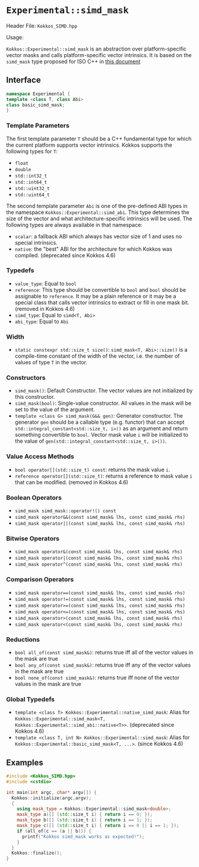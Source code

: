 # `Experimental::simd_mask`

Header File: `Kokkos_SIMD.hpp`

Usage: 

`Kokkos::Experimental::simd_mask` is an abstraction over platform-specific vector masks and calls platform-specific vector intrinsics.
It is based on the `simd_mask` type proposed for ISO C++ in [this document](https://www.open-std.org/jtc1/sc22/wg21/docs/papers/2019/n4808.pdf)

## Interface

```c++
namespace Experimental {
template <class T, class Abi>
class basic_simd_mask;
}
```

### Template Parameters

The first template parameter `T` should be a C++ fundamental type for which the current platform supports vector intrinsics. Kokkos supports the following types for `T`:
 - `float`
 - `double`
 - `std::int32_t`
 - `std::int64_t`
 - `std::uint32_t`
 - `std::uint64_t`

The second template parameter `Abi` is one of the pre-defined ABI types in the namespace `Kokkos::Experimental::simd_abi`. This type determines the size of the vector and what architecture-specific intrinsics will be used. The following types are always available in that namespace:
 - `scalar`: a fallback ABI which always has vector size of 1 and uses no special intrinsics.
 - `native`: the "best" ABI for the architecture for which Kokkos was compiled. (deprecated since Kokkos 4.6)

### Typedefs

 *  `value_type`: Equal to `bool`
 *  `reference`: This type should be convertible to `bool` and `bool` should be assignable to `reference`. It may be a plain reference or it may be a special class that calls vector intrinsics to extract or fill in one mask bit. (removed in Kokkos 4.6)
 *  `simd_type`: Equal to `simd<T, Abi>`
 *  `abi_type`: Equal to `Abi`

### Width

 * `static constexpr std::size_t size()`: `simd_mask<T, Abi>::size()` is a compile-time constant of the width of the vector, i.e. the number of values of type `T` in the vector.

### Constructors

  * `simd_mask()`: Default Constructor. The vector values are not initialized by this constructor.
  * `simd_mask(bool)`: Single-value constructor. All values in the mask will be set to the value of the argument.
  * `template <class G> simd_mask(G&& gen)`: Generator constructor. The generator `gen` should be a callable type (e.g. functor) that can accept `std::integral_constant<std::size_t, i>()` as an argument and return something convertible to `bool`. Vector mask value `i` will be initialized to the value of `gen(std::integral_constant<std::size_t, i>())`.

### Value Access Methods
  * `bool operator[](std::size_t) const`: returns the mask value `i`.
  * `reference operator[](std::size_t)`: returns a reference to mask value `i` that can be modified. (removed in Kokkos 4.6)

### Boolean Operators
  * `simd_mask simd_mask::operator!() const`
  * `simd_mask operator&&(const simd_mask& lhs, const simd_mask& rhs)`
  * `simd_mask operator||(const simd_mask& lhs, const simd_mask& rhs)`

### Bitwise Operators
  * `simd_mask operator&(const simd_mask& lhs, const simd_mask& rhs)`
  * `simd_mask operator|(const simd_mask& lhs, const simd_mask& rhs)`
  * `simd_mask operator^(const simd_mask& lhs, const simd_mask& rhs)`

### Comparison Operators
  * `simd_mask operator==(const simd_mask& lhs, const simd_mask& rhs)`
  * `simd_mask operator!=(const simd_mask& lhs, const simd_mask& rhs)`
  * `simd_mask operator>=(const simd_mask& lhs, const simd_mask& rhs)`
  * `simd_mask operator<=(const simd_mask& lhs, const simd_mask& rhs)`
  * `simd_mask operator>(const simd_mask& lhs, const simd_mask& rhs)`
  * `simd_mask operator<(const simd_mask& lhs, const simd_mask& rhs)`

### Reductions
  * `bool all_of(const simd_mask&)`: returns true iff all of the vector values in the mask are true
  * `bool any_of(const simd_mask&)`: returns true iff any of the vector values in the mask are true
  * `bool none_of(const simd_mask&)`: returns true iff none of the vector values in the mask are true

### Global Typedefs
  * `template <class T> Kokkos::Experimental::native_simd_mask`: Alias for `Kokkos::Experimental::simd_mask<T, Kokkos::Experimental::simd_abi::native<T>>`. (deprecated since Kokkos 4.6)
  * `template <class T, int N> Kokkos::Experimental::simd_mask`: Alias for `Kokkos::Experimental::basic_simd_mask<T, ...>`. (since Kokkos 4.6)

## Examples

```c++
#include <Kokkos_SIMD.hpp>
#include <cstdio>

int main(int argc, char* argv[]) {
  Kokkos::initialize(argc,argv);
  {
    using mask_type = Kokkos::Experimental::simd_mask<double>;
    mask_type a([] (std::size_t i) { return i == 0; });
    mask_type b([] (std::size_t i) { return i == 1; });
    mask_type c([] (std::size_t i) { return i == 0 || i == 1; });
    if (all_of(c == (a || b))) {
      printf("Kokkos simd_mask works as expected!");
    }
  }
  Kokkos::finalize();
}
```
